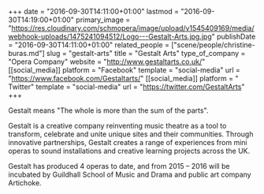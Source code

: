 +++
date = "2016-09-30T14:11:00+01:00"
lastmod = "2016-09-30T14:19:00+01:00"
primary_image = "https://res.cloudinary.com/schmopera/image/upload/v1545409169/media/webhook-uploads/1475241094512/Logo---Gestalt-Arts.jpg.jpg"
publishDate = "2016-09-30T14:11:00+01:00"
related_people = ["scene/people/christine-buras.md"]
slug = "gestalt-arts"
title = "Gestalt Arts"
type_of_company = "Opera Company"
website = "http://www.gestaltarts.co.uk/"
[[social_media]]
platform = "Facebook"
template = "social-media"
url = "https://www.facebook.com/Gestaltarts/"
[[social_media]]
platform = " Twitter"
template = "social-media"
url = "https://twitter.com/GestaltArts"
+++

Gestalt means "The whole is more than the sum of the parts".

Gestalt is a creative company reinventing music theatre as a tool to transform, celebrate and unite unique sites and their communities. Through innovative partnerships, Gestalt creates a range of experiences from mini operas to sound installations and creative learning projects across the UK.

Gestalt has produced 4 operas to date, and from 2015 – 2016 will be incubated by Guildhall School of Music and Drama and public art company Artichoke.
